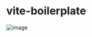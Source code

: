 # vite-boilerplate

![image](https://github.com/Ronald-Cifuentes/vite-boilerplate/assets/59535805/397072f2-cbdc-41d0-abc2-6bd01d58b327)

